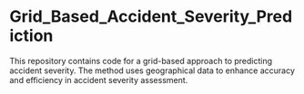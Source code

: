 # Grid_Based_Accident_Severity_Prediction
This repository contains code for a grid-based approach to predicting accident severity. The method uses geographical data to enhance accuracy and efficiency in accident severity assessment.
